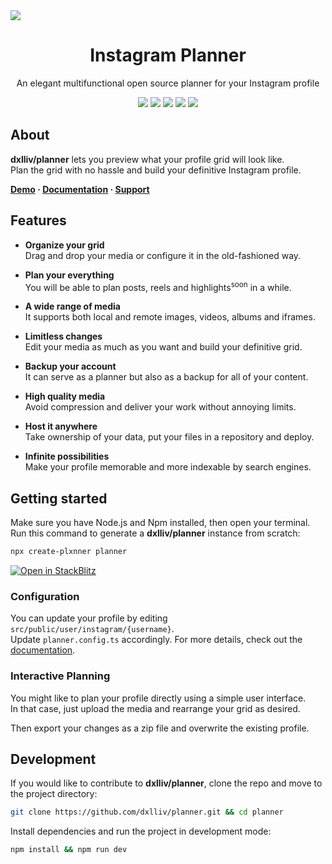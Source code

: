 <a href="https://dxlliv.github.io/planner/docs/">
  <img src="https://raw.githubusercontent.com/dxlliv/planner/main/src/public/app/githubImage.webp" />
</a>

<h1 align="center">Instagram Planner</h1>

<p align="center">An elegant multifunctional open source planner for your Instagram profile</p>
<p align="center">
  <a href="https://github.com/dxlliv/planner"><img src="https://img.shields.io/github/v/release/dxlliv/planner?colorA=blue&colorB=212121" /></a>
  <a href="https://npmjs.com/package/plxnner"><img src="https://img.shields.io/npm/v/plxnner.svg?colorA=blue&colorB=212121" /></a>
  <a href="https://npmjs.com/package/plxnner"><img src="https://img.shields.io/npm/dm/plxnner.svg?colorA=41b883&colorB=212121" /></a>
  <a href="https://dxlliv.github.io/planner"><img src="https://img.shields.io/badge/demo-212121?label=planner&labelColor=41b883" /></a>
  <a href="https://github.com/dxlliv/planner"><img src="https://img.shields.io/github/stars/dxlliv/planner?style=social" /></a>
</p>

## About

**dxlliv/planner** lets you preview what your profile grid will look like.  
Plan the grid with no hassle and build your definitive Instagram profile.

**[Demo](https://dxlliv.github.io/planner/) · [Documentation](https://dxlliv.github.io/planner/docs/) · [Support](https://github.com/sponsors/dxlliv)**

## Features
- **Organize your grid**  
  Drag and drop your media or configure it in the old-fashioned way.


- **Plan your everything**  
  You will be able to plan posts, reels and highlights<sup>soon</sup> in a while.


- **A wide range of media**  
  It supports both local and remote images, videos, albums and iframes.


- **Limitless changes**  
  Edit your media as much as you want and build your definitive grid.


- **Backup your account**  
  It can serve as a planner but also as a backup for all of your content.


- **High quality media**  
  Avoid compression and deliver your work without annoying limits.


- **Host it anywhere**  
  Take ownership of your data, put your files in a repository and deploy.


- **Infinite possibilities**  
  Make your profile memorable and more indexable by search engines.


## Getting started

Make sure you have Node.js and Npm installed, then open your terminal.  
Run this command to generate a **dxlliv/planner** instance from scratch:

```bash
npx create-plxnner planner
```
[![Open in StackBlitz](https://developer.stackblitz.com/img/open_in_stackblitz.svg)](https://stackblitz.com/github/dxlliv/planner?file=src%2Fpublic%2Fuser%2Finstagram%2Fdxlliv%2Fconfig.json)

### Configuration

You can update your profile by editing `src/public/user/instagram/{username}`.  
Update `planner.config.ts` accordingly. For more details, check out the [documentation](https://dxlliv.github.io/planner/docs/).

### Interactive Planning

You might like to plan your profile directly using a simple user interface.  
In that case, just upload the media and rearrange your grid as desired.

Then export your changes as a zip file and overwrite the existing profile.

## Development

If you would like to contribute to **dxlliv/planner**, clone the repo and move to the project directory:

```bash
git clone https://github.com/dxlliv/planner.git && cd planner
```

Install dependencies and run the project in development mode:

```bash
npm install && npm run dev
```